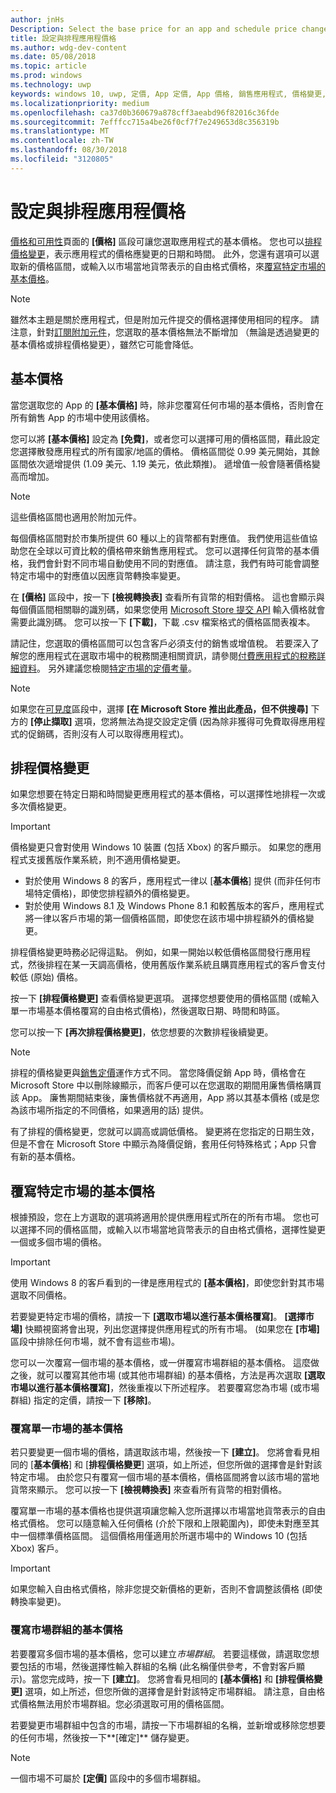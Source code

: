 ```yaml
---
author: jnHs
Description: Select the base price for an app and schedule price changes. You can also customize these options for specific markets.
title: 設定與排程應用程價格
ms.author: wdg-dev-content
ms.date: 05/08/2018
ms.topic: article
ms.prod: windows
ms.technology: uwp
keywords: windows 10, uwp, 定價, App 定價, App 價格, 銷售應用程式, 價格變更, 自訂價格, 價格, 定價, 成本, 覆寫基本價格, 自由格式價格, 自由格式
ms.localizationpriority: medium
ms.openlocfilehash: ca37d0b360679a878cff3aeabd96f82016c36fde
ms.sourcegitcommit: 7efffcc715a4be26f0cf7f7e249653d8c356319b
ms.translationtype: MT
ms.contentlocale: zh-TW
ms.lasthandoff: 08/30/2018
ms.locfileid: "3120805"
---
```

# <a name="set-and-schedule-app-pricing"></a>設定與排程應用程價格

[價格和可用性](set-app-pricing-and-availability.md)頁面的 **\[價格\]** 區段可讓您選取應用程式的基本價格。 您也可以[排程價格變更](#schedule-price-changes)，表示應用程式的價格應變更的日期和時間。 此外，您還有選項可以選取新的價格區間，或輸入以市場當地貨幣表示的自由格式價格，來[覆寫特定市場的基本價格](#override-base-price-for-specific-markets)。

> [!NOTE]
> 雖然本主題是關於應用程式，但是附加元件提交的價格選擇使用相同的程序。 請注意，針對[訂閱附加元件](../monetize/enable-subscription-add-ons-for-your-app.md)，您選取的基本價格無法不斷增加 （無論是透過變更的基本價格或排程價格變更），雖然它可能會降低。

## <a name="base-price"></a>基本價格

當您選取您的 App 的 **\[基本價格\]** 時，除非您覆寫任何市場的基本價格，否則會在所有銷售 App 的市場中使用該價格。

您可以將 **\[基本價格\]** 設定為 **\[免費\]**，或者您可以選擇可用的價格區間，藉此設定您選擇散發應用程式的所有國家/地區的價格。 價格區間從 0.99 美元開始，其餘區間依次遞增提供 (1.09 美元、1.19 美元，依此類推)。 遞增值一般會隨著價格變高而增加。 

> [!NOTE]
> 這些價格區間也適用於附加元件。 

每個價格區間對於市集所提供 60 種以上的貨幣都有對應值。 我們使用這些值協助您在全球以可資比較的價格帶來銷售應用程式。 您可以選擇任何貨幣的基本價格，我們會針對不同市場自動使用不同的對應值。 請注意，我們有時可能會調整特定市場中的對應值以因應貨幣轉換率變更。

在 **\[價格\]** 區段中，按一下 **\[檢視轉換表\]** 查看所有貨幣的相對價格。 這也會顯示與每個價區間相關聯的識別碼，如果您使用 [Microsoft Store 提交 API](../monetize/manage-app-submissions.md#price-tiers) 輸入價格就會需要此識別碼。 您可以按一下 **\[下載\]**，下載 .csv 檔案格式的價格區間表複本。

請記住，您選取的價格區間可以包含客戶必須支付的銷售或增值稅。 若要深入了解您的應用程式在選取市場中的稅務關連相關資訊，請參閱[付費應用程式的稅務詳細資料](tax-details-for-paid-apps.md)。 另外建議您檢閱[特定市場的定價考量](define-pricing-and-market-selection.md#price-considerations-for-specific-markets)。

> [!NOTE]
> 如果您在[可見度](choose-visibility-options.md#discoverability)區段中，選擇 **\[在 Microsoft Store 推出此產品，但不供搜尋\]** 下方的 **\[停止擷取\]** 選項，您將無法為提交設定定價 (因為除非獲得可免費取得應用程式的促銷碼，否則沒有人可以取得應用程式)。

## <a name="schedule-price-changes"></a>排程價格變更

如果您想要在特定日期和時間變更應用程式的基本價格，可以選擇性地排程一次或多次價格變更。 

> [!IMPORTANT]
> 價格變更只會對使用 Windows 10 裝置 (包括 Xbox) 的客戶顯示。 如果您的應用程式支援舊版作業系統，則不適用價格變更。 
>
> - 對於使用 Windows 8 的客戶，應用程式一律以 [**基本價格**] 提供 (而非任何市場特定價格)，即使您排程額外的價格變更。 
> - 對於使用 Windows 8.1 及 Windows Phone 8.1 和較舊版本的客戶，應用程式將一律以客戶市場的第一個價格區間，即使您在該市場中排程額外的價格變更。
> 
> 排程價格變更時務必記得這點。 例如，如果一開始以較低價格區間發行應用程式，然後排程在某一天調高價格，使用舊版作業系統且購買應用程式的客戶會支付較低 (原始) 價格。

按一下 **\[排程價格變更\]** 查看價格變更選項。 選擇您想要使用的價格區間 (或輸入單一市場基本價格覆寫的自由格式價格)，然後選取日期、時間和時區。

您可以按一下 **\[再次排程價格變更\]**，依您想要的次數排程後續變更。

> [!NOTE]
> 排程的價格變更與[銷售定價](put-apps-and-add-ons-on-sale.md)運作方式不同。 當您降價促銷 App 時，價格會在 Microsoft Store 中以刪除線顯示，而客戶便可以在您選取的期間用廉售價格購買該 App。 廉售期間結束後，廉售價格就不再適用，App 將以其基本價格 (或是您為該市場所指定的不同價格，如果適用的話) 提供。
>
> 有了排程的價格變更，您就可以調高或調低價格。 變更將在您指定的日期生效，但是不會在 Microsoft Store 中顯示為降價促銷，套用任何特殊格式；App 只會有新的基本價格。 


## <a name="override-base-price-for-specific-markets"></a>覆寫特定市場的基本價格

根據預設，您在上方選取的選項將適用於提供應用程式所在的所有市場。 您也可以選擇不同的價格區間，或輸入以市場當地貨幣表示的自由格式價格，選擇性變更一個或多個市場的價格。

> [!IMPORTANT]
> 使用 Windows 8 的客戶看到的一律是應用程式的 **\[基本價格\]**，即使您針對其市場選取不同價格。

若要變更特定市場的價格，請按一下 **\[選取市場以進行基本價格覆寫\]**。 **\[選擇市場\]** 快顯視窗將會出現，列出您選擇提供應用程式的所有市場。 (如果您在 **\[市場\]** 區段中排除任何市場，就不會有這些市場)。 

您可以一次覆寫一個市場的基本價格，或一併覆寫市場群組的基本價格。 這麼做之後，就可以覆寫其他市場 (或其他市場群組) 的基本價格，方法是再次選取 **\[選取市場以進行基本價格覆寫\]**，然後重複以下所述程序。 若要覆寫您為市場 (或市場群組) 指定的定價，請按一下 **\[移除\]**。


### <a name="override-the-base-price-for-a-single-market"></a>覆寫單一市場的基本價格

若只要變更一個市場的價格，請選取該市場，然後按一下 **\[建立\]**。 您將會看見相同的 [**基本價格**] 和 [**排程價格變更**] 選項，如上所述，但您所做的選擇會是針對該特定市場。 由於您只有覆寫一個市場的基本價格，價格區間將會以該市場的當地貨幣來顯示。 您可以按一下 **\[檢視轉換表\]** 來查看所有貨幣的相對價格。 

覆寫單一市場的基本價格也提供選項讓您輸入您所選擇以市場當地貨幣表示的自由格式價格。 您可以隨意輸入任何價格 (介於下限和上限範圍內)，即使未對應至其中一個標準價格區間。 這個價格用僅適用於所選市場中的 Windows 10 (包括 Xbox) 客戶。 

> [!IMPORTANT]
> 如果您輸入自由格式價格，除非您提交新價格的更新，否則不會調整該價格 (即使轉換率變更)。 

### <a name="override-the-base-price-for-a-market-group"></a>覆寫市場群組的基本價格

若要覆寫多個市場的基本價格，您可以建立*市場群組*。 若要這樣做，請選取您想要包括的市場，然後選擇性輸入群組的名稱 (此名稱僅供參考，不會對客戶顯示)。當您完成時，按一下 **\[建立\]**。 您將會看見相同的 **\[基本價格\]** 和 **\[排程價格變更\]** 選項，如上所述，但您所做的選擇會是針對該特定市場群組。 請注意，自由格式價格無法用於市場群組。您必須選取可用的價格區間。

若要變更市場群組中包含的市場，請按一下市場群組的名稱，並新增或移除您想要的任何市場，然後按一下**\[確定\]** 儲存變更。 

> [!NOTE]
> 一個市場不可屬於 **\[定價\]** 區段中的多個市場群組。





